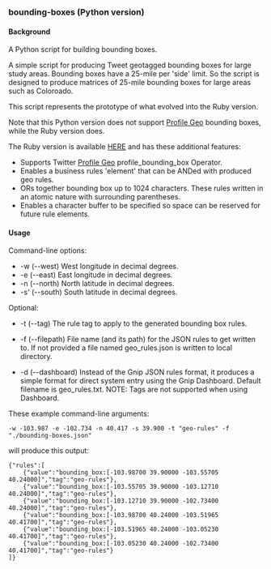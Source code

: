### bounding-boxes (Python version)


#### Background

A Python script for building bounding boxes.

A simple script for producing Tweet geotagged bounding boxes for large study areas.  Bounding boxes have a 
25-mile per 'side' limit.  So the script is designed to produce matrices of 25-mile bounding boxes for large areas such
as Coloroado.

This script represents the prototype of what evolved into the Ruby version. 

Note that this Python version does not support [Profile Geo](https://developer.twitter.com/en/docs/tweets/enrichments/overview/profile-geo) bounding boxes, while the Ruby version does.

The Ruby version is available [HERE](https://github.com/jimmoffitt/bounding-boxes/blob/master/rbBoundingBoxes/README.md) and has these additional features:

+ Supports Twitter [Profile Geo](https://developer.twitter.com/en/docs/tweets/enrichments/overview/profile-geo) profile_bounding_box Operator.
+ Enables a business rules 'element' that can be ANDed with produced geo rules.
+ ORs together bounding box up to 1024 characters.  These rules written in an atomic nature with surrounding parentheses. 
+ Enables a character buffer to be specified so space can be reserved for future rule elements.

#### Usage

Command-line options:

  * -w  (--west)   West longitude in decimal degrees. 
  * -e  (--east)   East longitude in decimal degrees. 
  * -n  (--north)  North latitude in decimal degrees. 
  * -s' (--south)  South latitude in decimal degrees. 
  
Optional:

  * -t (--tag) The rule tag to apply to the generated bounding box rules. 
  * -f (--filepath) File name (and its path) for the JSON rules to get written to. If not provided a file named geo_rules.json is written to local directory.
    
  * -d (--dashboard) Instead of the Gnip JSON rules format, it produces a simple format for direct system entry using the Gnip Dashboard. Default filename is 				geo_rules.txt.  NOTE: Tags are not supported when using Dashboard.  
   

These example command-line arguments:

	-w -103.987 -e -102.734 -n 40.417 -s 39.900 -t "geo-rules" -f "./bounding-boxes.json"

will produce this output:
```
{"rules":[
	{"value":"bounding_box:[-103.98700 39.90000 -103.55705 40.24000]","tag":"geo-rules"},
	{"value":"bounding_box:[-103.55705 39.90000 -103.12710 40.24000]","tag":"geo-rules"},
	{"value":"bounding_box:[-103.12710 39.90000 -102.73400 40.24000]","tag":"geo-rules"},
	{"value":"bounding_box:[-103.98700 40.24000 -103.51965 40.41700]","tag":"geo-rules"},
	{"value":"bounding_box:[-103.51965 40.24000 -103.05230 40.41700]","tag":"geo-rules"},
	{"value":"bounding_box:[-103.05230 40.24000 -102.73400 40.41700]","tag":"geo-rules"}
]}
```



